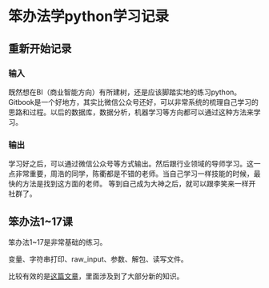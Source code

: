 # 笨办法学python学习记录


## 重新开始记录


### 输入

既然想在BI（商业智能方向）有所建树，还是应该脚踏实地的练习python。Gitbook是一个好地方，其实比微信公众号还好，可以非常系统的梳理自己学习的思路和过程。以后的数据库，数据分析，机器学习等方向都可以通过这种方法来学习。


### 输出

学习好之后，可以通过微信公众号等方式输出。然后跟行业领域的导师学习。这一点非常重要，周浩的同学，陈衢都是不错的老师。当自己学习一样技能的时候，最快的方法是找到这方面的老师。
等到自己成为大神之后，就可以跟李笑来一样开社群了。


## 笨办法1~17课

笨办法1~17是非常基础的练习。

变量、字符串打印、raw_input、参数、解包、读写文件。

比较有效的是[这篇文章](http://www.jb51.net/shouce/Pythonbbf/latest/ex16.html)，里面涉及到了大部分新的知识。




